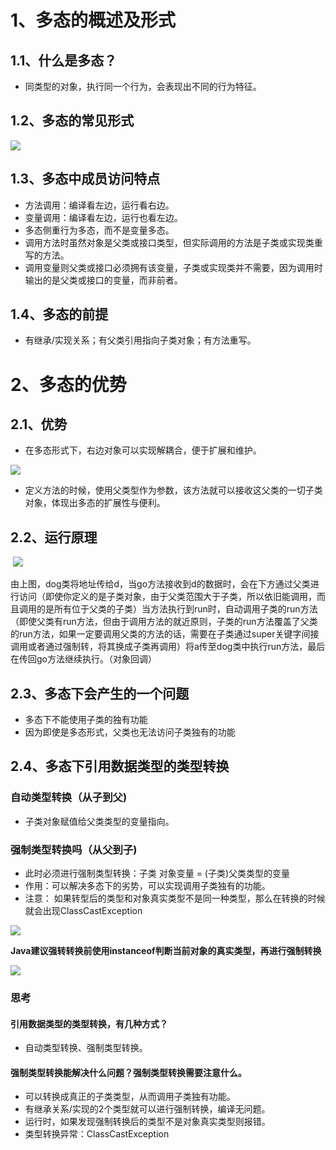 # 1、多态的概述及形式

## 1.1、什么是多态？

- 同类型的对象，执行同一个行为，会表现出不同的行为特征。

## 1.2、多态的常见形式

![](笔记图片资源包\snipaste20220124_101148.jpg)

## 1.3、多态中成员访问特点

- 方法调用：编译看左边，运行看右边。
- 变量调用：编译看左边，运行也看左边。
- 多态侧重行为多态，而不是变量多态。
- 调用方法时虽然对象是父类或接口类型，但实际调用的方法是子类或实现类重写的方法。
- 调用变量则父类或接口必须拥有该变量，子类或实现类并不需要，因为调用时输出的是父类或接口的变量，而非前者。

## 1.4、多态的前提

- 有继承/实现关系；有父类引用指向子类对象；有方法重写。

# 2、多态的优势

## 2.1、优势

- 在多态形式下，右边对象可以实现解耦合，便于扩展和维护。

![](笔记图片资源包\snipaste20220124_110754.jpg)

- 定义方法的时候，使用父类型作为参数，该方法就可以接收这父类的一切子类对象，体现出多态的扩展性与便利。

## 2.2、运行原理

​		![](笔记图片资源包\snipaste20220124_112741.jpg)

​		由上图，dog类将地址传给d，当go方法接收到d的数据时，会在下方通过父类进行访问（即使你定义的是子类对象，由于父类范围大于子类，所以依旧能调用，而且调用的是所有位于父类的子类）当方法执行到run时，自动调用子类的run方法（即使父类有run方法，但由于调用方法的就近原则，子类的run方法覆盖了父类的run方法，如果一定要调用父类的方法的话，需要在子类通过super关键字间接调用或者通过强制转，将其换成子类再调用）将a传至dog类中执行run方法，最后在传回go方法继续执行。（对象回调）

## 2.3、多态下会产生的一个问题

- 多态下不能使用子类的独有功能
- 因为即使是多态形式，父类也无法访问子类独有的功能

## 2.4、多态下引用数据类型的类型转换

### 自动类型转换（从子到父)

- 子类对象赋值给父类类型的变量指向。

### 强制类型转换吗（从父到子)

-  此时必须进行强制类型转换：子类 对象变量 = (子类)父类类型的变量
-  作用：可以解决多态下的劣势，可以实现调用子类独有的功能。
-  注意： 如果转型后的类型和对象真实类型不是同一种类型，那么在转换的时候就会出现ClassCastException

![](笔记图片资源包\snipaste20220124_115207.jpg)

**Java建议强转转换前使用instanceof判断当前对象的真实类型，再进行强制转换**

![](笔记图片资源包\snipaste20220124_115221.jpg)

### 思考

#### 引用数据类型的类型转换，有几种方式？

-  自动类型转换、强制类型转换。

#### 强制类型转换能解决什么问题？强制类型转换需要注意什么。

-  可以转换成真正的子类类型，从而调用子类独有功能。
-  有继承关系/实现的2个类型就可以进行强制转换，编译无问题。
-  运行时，如果发现强制转换后的类型不是对象真实类型则报错。
-  类型转换异常：ClassCastException
